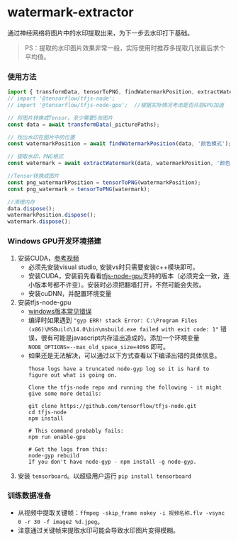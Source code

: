 # watermark-extractor
通过神经网络将图片中的水印提取出来，为下一步去水印打下基础。
> PS：提取的水印图片效果非常一般，实际使用时推荐多提取几张最后求个平均值。

### 使用方法
```javascript
import { transformData, tensorToPNG, findWatermarkPosition, extractWatermark } from 'watermark-extractor';
// import '@tensorflow/tfjs-node';      
// import '@tensorflow/tfjs-node-gpu';  //根据实际情况考虑是否开启GPU加速

// 将图片转换成Tensor。至少需要5张图片
const data = await transformData(_picturePaths);

// 找出水印在图片中的位置
const watermarkPosition = await findWatermarkPosition(data, '颜色模式');

// 提取水印，PNG格式
const watermark = await extractWatermark(data, watermarkPosition, '颜色模式');

//Tensor转换成图片
const png_watermarkPosition = tensorToPNG(watermarkPosition);
const png_watermark = tensorToPNG(watermark);

//清理内存
data.dispose();
watermarkPosition.dispose();
watermark.dispose();
```

### Windows GPU开发环境搭建
1. 安装CUDA，[参考视频](https://www.youtube.com/watch?v=HExRhnO5Mqs)
    * 必须先安装visual studio, 安装vs时只需要安装c++模块即可。
    * 安装CUDA，安装前先看看[tfjs-node-gpu](https://github.com/tensorflow/tfjs-node#readme)支持的版本（必须完全一致，连小版本号都不许变）。安装时必须把翻墙打开，不然可能会失败。
    * 安装cuDNN，并配置环境变量
2. 安装tfjs-node-gpu
    * [windows版本常见错误](https://github.com/tensorflow/tfjs-node/blob/HEAD/WINDOWS_TROUBLESHOOTING.md)
    * 编译时如果遇到 `"gyp ERR! stack Error: C:\Program Files (x86)\MSBuild\14.0\bin\msbuild.exe failed with exit code: 1"` 错误，很有可能是javascript内存溢出造成的。添加一个环境变量 `NODE_OPTIONS=--max_old_space_size=4096` 即可。
    * 如果还是无法解决，可以通过以下方式查看以下编译出错的具体信息。
        ```
        Those logs have a truncated node-gyp log so it is hard to figure out what is going on.

        Clone the tfjs-node repo and running the following - it might give some more details:

        git clone https://github.com/tensorflow/tfjs-node.git
        cd tfjs-node
        npm install

        # This command probably fails:
        npm run enable-gpu

        # Get the logs from this:
        node-gyp rebuild
        If you don't have node-gyp - npm install -g node-gyp.
        ```
3. 安装 `tensorboard`。以超级用户运行 `pip install tensorboard`

### 训练数据准备
* 从视频中提取关键帧：`ffmpeg -skip_frame nokey -i 视频名称.flv -vsync 0 -r 30 -f image2 %d.jpeg`。
* 注意通过关键帧来提取水印可能会导致水印图片变得模糊。